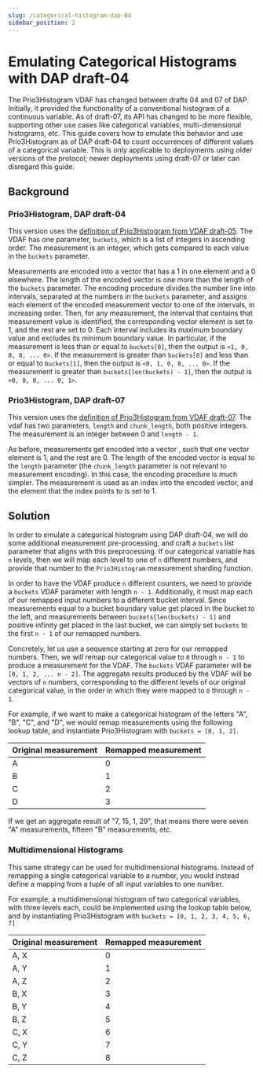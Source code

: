 ```yaml
---
slug: /categorical-histogram-dap-04
sidebar_position: 2
---
```


# Emulating Categorical Histograms with DAP draft-04

The Prio3Histogram VDAF has changed between drafts 04 and 07 of DAP. Initially,
it provided the functionality of a conventional histogram of a continuous
variable. As of draft-07, its API has changed to be more flexible, supporting
other use cases like categorical variables, multi-dimensional histograms, etc.
This guide covers how to emulate this behavior and use Prio3Histogram as of DAP
draft-04 to count occurrences of different values of a categorical variable.
This is only applicable to deployments using older versions of the protocol;
newer deployments using draft-07 or later can disregard this guide.

## Background

### Prio3Histogram, DAP draft-04

This version uses the [definition of Prio3Histogram from VDAF
draft-05](https://www.ietf.org/archive/id/draft-irtf-cfrg-vdaf-05.html#name-prio3histogram).
The VDAF has one parameter, `buckets`, which is a list of integers in ascending
order. The measurement is an integer, which gets compared to each value in the
`buckets` parameter.

Measurements are encoded into a vector that has a 1 in one element and a 0
elsewhere. The length of the encoded vector is one more than the length of the
`buckets` parameter. The encoding procedure divides the number line into
intervals, separated at the numbers in the `buckets` parameter, and assigns each
element of the encoded measurement vector to one of the intervals, in increasing
order. Then, for any measurement, the interval that contains that measurement
value is identified, the corresponding vector element is set to 1, and the rest
are set to 0. Each interval includes its maximum boundary value and excludes its
minimum boundary value. In particular, if the measurement is less than or equal
to `buckets[0]`, then the output is `<1, 0, 0, 0, ... 0>`. If the measurement is
greater than `buckets[0]` and less than or equal to `buckets[1]`, then the
output is `<0, 1, 0, 0, ... 0>`. If the measurement is greater than
`buckets[len(buckets) - 1]`, then the output is `<0, 0, 0, ... 0, 1>`.

### Prio3Histogram, DAP draft-07

This version uses the [definition of Prio3Histogram from VDAF
draft-07](https://www.ietf.org/archive/id/draft-irtf-cfrg-vdaf-07.html#name-prio3histogram).
The vdaf has two parameters, `length` and `chunk_length`, both positive
integers. The measurement is an integer between 0 and `length - 1`.

As before, measurements get encoded into a vector , such that one vector element
is 1, and the rest are 0. The length of the encoded vector is equal to the
`length` parameter (the `chunk_length` parameter is not relevant to measurement
encoding). In this case, the encoding procedure is much simpler. The measurement
is used as an index into the encoded vector, and the element that the index
points to is set to 1.

## Solution

In order to emulate a categorical histogram using DAP draft-04, we will do some
additional measurement pre-processing, and craft a `buckets` list parameter that
aligns with this preprocessing. If our categorical variable has `n` levels, then
we will map each level to one of `n` different numbers, and provide that number
to the `Prio3Histogram` measurement sharding function.

In order to have the VDAF produce `n` different counters, we need to provide a
`buckets` VDAF parameter with length `n - 1`. Additionally, it must map each of
our remapped input numbers to a different bucket interval. Since measurements
equal to a bucket boundary value get placed in the bucket to the left, and
measurements between `buckets[len(buckets) - 1]` and positive infinity get
placed in the last bucket, we can simply set `buckets` to the first `n - 1` of
our remapped numbers.

Concretely, let us use a sequence starting at zero for our remapped numbers.
Then, we will remap our categorical value to `0` through `n - 1` to produce a
measurement for the VDAF. The `buckets` VDAF parameter will be
`[0, 1, 2, ... n - 2]`. The aggregate results produced by the VDAF will be
vectors of `n` numbers, corresponding to the different levels of our original
categorical value, in the order in which they were mapped to `0` through
`n - 1`.

For example, if we want to make a categorical histogram of the letters "A", "B",
"C", and "D", we would remap measurements using the following lookup table, and
instantiate Prio3Histogram with `buckets = [0, 1, 2]`.

|Original measurement|Remapped measurement|
|---|---|
| A | 0 |
| B | 1 |
| C | 2 |
| D | 3 |

If we get an aggregate result of "7, 15, 1, 29", that means there were seven "A"
measurements, fifteen "B" measurements, etc.

### Multidimensional Histograms

This same strategy can be used for multidimensional histograms. Instead of
remapping a single categorical variable to a number, you would instead define a
mapping from a tuple of all input variables to one number.

For example, a multidimensional histogram of two categorical variables, with
three levels each, could be implemented using the lookup table below, and
by instantiating Prio3Histogram with `buckets = [0, 1, 2, 3, 4, 5, 6, 7]`

|Original measurement|Remapped measurement|
|------|---|
| A, X | 0 |
| A, Y | 1 |
| A, Z | 2 |
| B, X | 3 |
| B, Y | 4 |
| B, Z | 5 |
| C, X | 6 |
| C, Y | 7 |
| C, Z | 8 |
